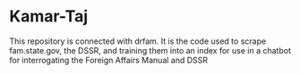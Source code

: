 # Kamar-Taj
This repository is connected with drfam. It is the code used to scrape fam.state.gov, the DSSR, and training them into an index for use in a chatbot for interrogating the Foreign Affairs Manual and DSSR
